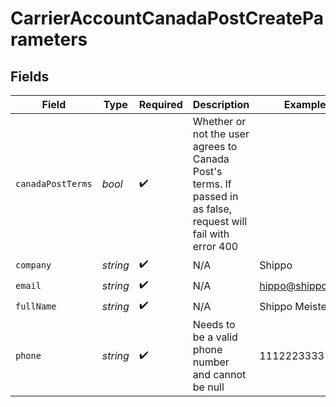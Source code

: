 # CarrierAccountCanadaPostCreateParameters


## Fields

| Field                                                                                                          | Type                                                                                                           | Required                                                                                                       | Description                                                                                                    | Example                                                                                                        |
| -------------------------------------------------------------------------------------------------------------- | -------------------------------------------------------------------------------------------------------------- | -------------------------------------------------------------------------------------------------------------- | -------------------------------------------------------------------------------------------------------------- | -------------------------------------------------------------------------------------------------------------- |
| `canadaPostTerms`                                                                                              | *bool*                                                                                                         | :heavy_check_mark:                                                                                             | Whether or not the user agrees to Canada Post's terms. If passed in as false, request will fail with error 400 |                                                                                                                |
| `company`                                                                                                      | *string*                                                                                                       | :heavy_check_mark:                                                                                             | N/A                                                                                                            | Shippo                                                                                                         |
| `email`                                                                                                        | *string*                                                                                                       | :heavy_check_mark:                                                                                             | N/A                                                                                                            | hippo@shippo.com                                                                                               |
| `fullName`                                                                                                     | *string*                                                                                                       | :heavy_check_mark:                                                                                             | N/A                                                                                                            | Shippo Meister                                                                                                 |
| `phone`                                                                                                        | *string*                                                                                                       | :heavy_check_mark:                                                                                             | Needs to be a valid phone number and cannot be null                                                            | 1112223333                                                                                                     |